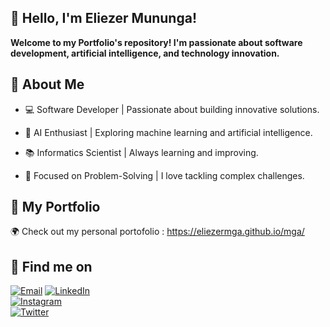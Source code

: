 ## 👋 Hello, I'm Eliezer Mununga!

**Welcome to my Portfolio's repository! I'm passionate about software development, artificial intelligence, and technology innovation.**

## 🚀 About Me

- 💻 Software Developer | Passionate about building innovative solutions.

- 🤖 AI Enthusiast | Exploring machine learning and artificial intelligence.

- 📚 Informatics Scientist | Always learning and improving.

- 🎯 Focused on Problem-Solving | I love tackling complex challenges.


## 🔗 My Portfolio

🌍 Check out my personal portofolio :
https://eliezermga.github.io/mga/



## 📱 Find me on

[![Email](https://img.shields.io/badge/Email-D14836?style=for-the-badge&logo=gmail&logoColor=white)](mailto:eliezermunung@outlook.fr)
[![LinkedIn](https://img.shields.io/badge/LinkedIn-0A66C2?style=for-the-badge&logo=linkedin&logoColor=white)](https://www.linkedin.com/in/eliezer-mununga-b3a776269/)  
[![Instagram](https://img.shields.io/badge/Instagram-E4405F?style=for-the-badge&logo=instagram&logoColor=white)](https://www.instagram.com/eliezer_mga/)  
[![Twitter](https://img.shields.io/badge/Twitter-1DA1F2?style=for-the-badge&logo=twitter&logoColor=white)](https://twitter.com/Eliezer_Mga)
